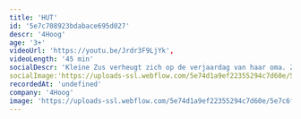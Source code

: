```yaml
---
title: 'HUT'
id: '5e7c708923bdabace695d027'
descr: '4Hoog'
age: '3+'
videoUrl: 'https://youtu.be/Jrdr3F9LjYk',
videoLength: '45 min'
socialDescr: 'Kleine Zus verheugt zich op de verjaardag van haar oma. Ze heeft de kaart al klaar: “Lieve oma, je bent nu bejaard. Daarom geven we je uiteraard... een appel-worteltaart!”. Kleine Zus heeft alleen een klein probleem: ze mist de twee belangrijkste ingrediënten voor de taart. Wat nu? Grote Broer kan haar vast helpen. Hij kan namelijk alles, zoals praten met konijnen en vogels laten fluiten. Op naar de hut waar Grote Broer woont!'
socialImage:'https://uploads-ssl.webflow.com/5e74d1a9ef22355294c7d60e/5e7c6ff44b6f7935fba92742_4hoog_hut_10.jpg'
recordedAt: 'undefined'
company: '4Hoog'
image: 'https://uploads-ssl.webflow.com/5e74d1a9ef22355294c7d60e/5e7c6ff44b6f7935fba92742_4hoog_hut_10.jpg'
---
```

